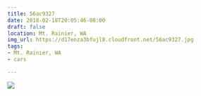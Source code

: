```yaml
---
title: 56ac9327
date: 2018-02-18T20:05:46-08:00
draft: false
location: Mt. Rainier, WA
img_url: https://d17enza3bfujl8.cloudfront.net/56ac9327.jpg
tags:
- Mt. Rainier, WA
- cars

---
```


![](https://d17enza3bfujl8.cloudfront.net/56ac9327.jpg)
